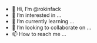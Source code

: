 - 👋 Hi, I’m @rokinfack
- 👀 I’m interested in ...
- 🌱 I’m currently learning ...
- 💞️ I’m looking to collaborate on ...
- 📫 How to reach me ...

<!---
rokinfack/rokinfack is a ✨ special ✨ repository because its `README.md` (this file) appears on your GitHub profile.
You can click the Preview link to take a look at your changes.
--->
